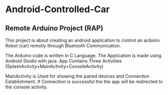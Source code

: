 # Android-Controlled-Car
## Remote Arduino Project (RAP)
This project is about creating an android application to control an arduino Robot (car) remotly through Bluetooth Communication.

The Arduino code is written in C Language.
The Application is made using Android Studio with java. App Contains Three Activities (SplashActivity+MainActivity+ConsoleActivity)

MainActivity is Used for showing the paired devices and Connection Establishment. If Connection is successful the the app will be redirected to the console activity.
